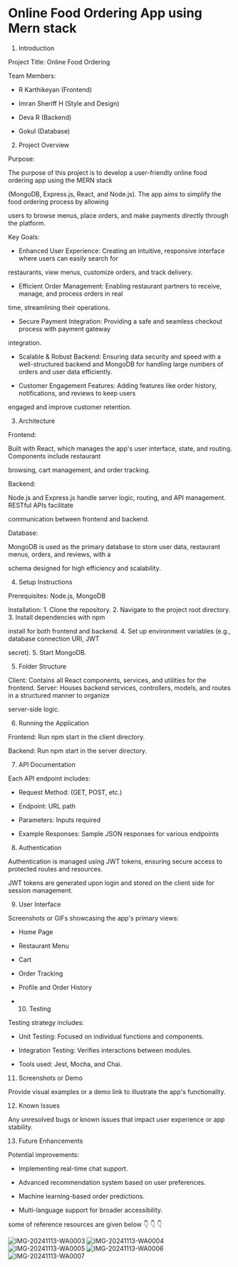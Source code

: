 # Online Food Ordering App using Mern stack 

1. Introduction

Project Title: Online Food Ordering

Team Members:

- R Karthikeyan (Frontend)

- Imran Sheriff H (Style and Design)

- Deva R (Backend)

- Gokul (Database)

2. Project Overview

Purpose: 

The purpose of this project is to develop a user-friendly online food ordering app using the MERN stack

(MongoDB, Express.js, React, and Node.js). The app aims to simplify the food ordering process by allowing

users to browse menus, place orders, and make payments directly through the platform.

Key Goals:

- Enhanced User Experience: Creating an intuitive, responsive interface where users can easily search for

restaurants, view menus, customize orders, and track delivery.

- Efficient Order Management: Enabling restaurant partners to receive, manage, and process orders in real

time, streamlining their operations.

- Secure Payment Integration: Providing a safe and seamless checkout process with payment gateway

integration.

- Scalable & Robust Backend: Ensuring data security and speed with a well-structured backend and MongoDB for handling large numbers of orders and user data efficiently.

- Customer Engagement Features: Adding features like order history, notifications, and reviews to keep users

engaged and improve customer retention.

3. Architecture

Frontend: 

Built with React, which manages the app's user interface, state, and routing. Components include restaurant

browsing, cart management, and order tracking.

Backend: 

Node.js and Express.js handle server logic, routing, and API management. RESTful APIs facilitate

communication between frontend and backend.

Database: 

MongoDB is used as the primary database to store user data, restaurant menus, orders, and reviews, with a

schema designed for high efficiency and scalability.

4. Setup Instructions

Prerequisites: Node.js, MongoDB

Installation: 1. Clone the repository. 2. Navigate to the project root directory. 3. Install dependencies with npm

install for both frontend and backend. 4. Set up environment variables (e.g., database connection URI, JWT

secret). 5. Start MongoDB.

5. Folder Structure

Client: Contains all React components, services, and utilities for the frontend.
Server: Houses backend services, controllers, models, and routes in a structured manner to organize

server-side logic.

6. Running the Application

Frontend: Run npm start in the client directory.

Backend: Run npm start in the server directory.

7. API Documentation

Each API endpoint includes:

- Request Method: (GET, POST, etc.)

- Endpoint: URL path

- Parameters: Inputs required

- Example Responses: Sample JSON responses for various endpoints

8. Authentication

Authentication is managed using JWT tokens, ensuring secure access to protected routes and resources.

JWT tokens are generated upon login and stored on the client side for session management.

9. User Interface

Screenshots or GIFs showcasing the app's primary views:

- Home Page

- Restaurant Menu

- Cart

- Order Tracking

- Profile and Order History
- 10. Testing

Testing strategy includes:

- Unit Testing: Focused on individual functions and components.

- Integration Testing: Verifies interactions between modules.

- Tools used: Jest, Mocha, and Chai.

11. Screenshots or Demo

Provide visual examples or a demo link to illustrate the app's functionality.

12. Known Issues

Any unresolved bugs or known issues that impact user experience or app stability.

13. Future Enhancements

Potential improvements:

- Implementing real-time chat support.

- Advanced recommendation system based on user preferences.

- Machine learning-based order predictions.

- Multi-language support for broader accessibility.

some of reference resources are given below 👇 👇 👇 

![IMG-20241113-WA0003](https://github.com/user-attachments/assets/3b127a24-a3ae-452b-a2c9-adf93651fcf6)
![IMG-20241113-WA0004](https://github.com/user-attachments/assets/ffe29d65-431c-4646-9fdc-8142e727c46d)
![IMG-20241113-WA0005](https://github.com/user-attachments/assets/d4053845-f2c7-4750-ab60-788ed957d286)
![IMG-20241113-WA0006](https://github.com/user-attachments/assets/64afa8a9-b221-4919-a6a2-c31edda28251)
![IMG-20241113-WA0007](https://github.com/user-attachments/assets/c423645a-b75e-4719-8007-7ac945206b26)
